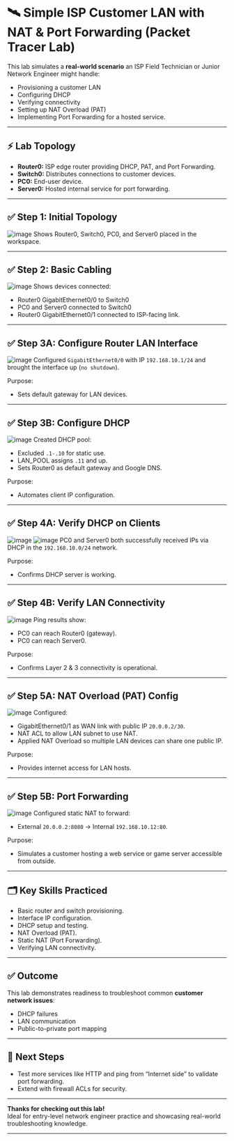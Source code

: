 # 🛰️ Simple ISP Customer LAN with NAT & Port Forwarding (Packet Tracer Lab)

This lab simulates a **real-world scenario** an ISP Field Technician or Junior Network Engineer might handle:  
- Provisioning a customer LAN  
- Configuring DHCP  
- Verifying connectivity  
- Setting up NAT Overload (PAT)  
- Implementing Port Forwarding for a hosted service.

---

## ⚡ **Lab Topology**

- **Router0:** ISP edge router providing DHCP, PAT, and Port Forwarding.
- **Switch0:** Distributes connections to customer devices.
- **PC0:** End-user device.
- **Server0:** Hosted internal service for port forwarding.

---

## ✅ **Step 1: Initial Topology**

![image](https://github.com/user-attachments/assets/a9c2ea97-782f-4450-8121-73136d7fd037)
Shows Router0, Switch0, PC0, and Server0 placed in the workspace.

---

## ✅ **Step 2: Basic Cabling**

![image](https://github.com/user-attachments/assets/0330afde-6917-4a5b-8f05-55e136bfcb1e) 
Shows devices connected:
- Router0 GigabitEthernet0/0 to Switch0
- PC0 and Server0 connected to Switch0
- Router0 GigabitEthernet0/1 connected to ISP-facing link.

---

## ✅ **Step 3A: Configure Router LAN Interface**

![image](https://github.com/user-attachments/assets/808c6f82-fd78-4ddf-b4fc-1fa7c8a72d4c) 
Configured `GigabitEthernet0/0` with IP `192.168.10.1/24` and brought the interface up (`no shutdown`).

Purpose:
- Sets default gateway for LAN devices.

---

## ✅ **Step 3B: Configure DHCP**

![image](https://github.com/user-attachments/assets/fefff467-0b4b-4384-a9b4-96ed689e5f43)
Created DHCP pool:
- Excluded `.1-.10` for static use.
- LAN_POOL assigns `.11` and up.
- Sets Router0 as default gateway and Google DNS.

Purpose:
- Automates client IP configuration.

---

## ✅ **Step 4A: Verify DHCP on Clients**

![image](https://github.com/user-attachments/assets/72ffc2f5-8d45-47da-859f-fb82ae528cd2)
![image](https://github.com/user-attachments/assets/5d81bc2a-e449-4f43-922e-5dcf16e640a6)
PC0 and Server0 both successfully received IPs via DHCP in the `192.168.10.0/24` network.

Purpose:
- Confirms DHCP server is working.

---

## ✅ **Step 4B: Verify LAN Connectivity**

![image](https://github.com/user-attachments/assets/3d133891-96dd-4ecf-b578-38e8a0c900c9) 
Ping results show:
- PC0 can reach Router0 (gateway).
- PC0 can reach Server0.

Purpose:
- Confirms Layer 2 & 3 connectivity is operational.

---

## ✅ **Step 5A: NAT Overload (PAT) Config**

![image](https://github.com/user-attachments/assets/6ac82238-98e3-4df6-8f07-9180d833f362)
Configured:
- GigabitEthernet0/1 as WAN link with public IP `20.0.0.2/30`.
- NAT ACL to allow LAN subnet to use NAT.
- Applied NAT Overload so multiple LAN devices can share one public IP.

Purpose:
- Provides internet access for LAN hosts.

---

## ✅ **Step 5B: Port Forwarding**

![image](https://github.com/user-attachments/assets/7f908a91-be8a-44d2-b58e-0ba1a341703d)
Configured static NAT to forward:
- External `20.0.0.2:8080` → Internal `192.168.10.12:80`.

Purpose:
- Simulates a customer hosting a web service or game server accessible from outside.

---

## 🗂️ **Key Skills Practiced**

- Basic router and switch provisioning.
- Interface IP configuration.
- DHCP setup and testing.
- NAT Overload (PAT).
- Static NAT (Port Forwarding).
- Verifying LAN connectivity.

---

## ✅ **Outcome**

This lab demonstrates readiness to troubleshoot common **customer network issues**:
- DHCP failures
- LAN communication
- Public-to-private port mapping

---

## 📌 **Next Steps**

- Test more services like HTTP and ping from “Internet side” to validate port forwarding.
- Extend with firewall ACLs for security.

---

**Thanks for checking out this lab!**  
Ideal for entry-level network engineer practice and showcasing real-world troubleshooting knowledge.

---


